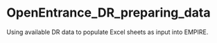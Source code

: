 # OpenEntrance_DR_preparing_data
Using available DR data to populate Excel sheets as input into EMPIRE. 
